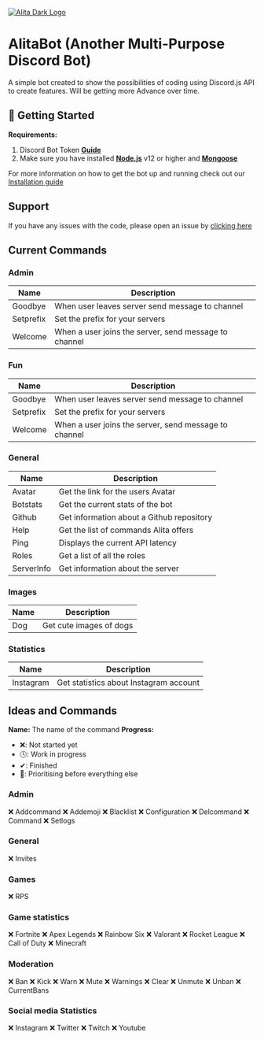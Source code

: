 [![Alita Dark Logo](https://cdn.discordapp.com/attachments/455063175277051934/679113277099474954/banner.PNG)](https://Patreon.com/KSJaay 'KSJaay')

# AlitaBot (Another Multi-Purpose Discord Bot)
A simple bot created to show the possibilities of coding using Discord.js API to create features. Will be getting more Advance over time.

## 🚀 Getting Started
**Requirements:**
1. Discord Bot Token **[Guide](https://discordjs.guide/preparations/setting-up-a-bot-application.html#your-token)**
2. Make sure you have installed **[Node.js](https://nodejs.org/en/)** v12 or higher and **[Mongoose](https://mongoosejs.com/docs/)**


For more information on how to get the bot up and running check out our [Installation guide](https://ksjaay.gitbook.io/alitabot/)

## Support
If you have any issues with the code, please open an issue by [clicking here](https://github.com/KSJaay/Alita/issues)

## Current Commands

### Admin
| Name      | Description                                           |
|-----------|-------------------------------------------------------|
| Goodbye   | When user leaves server send message to channel       |
| Setprefix | Set the prefix for your servers                       |
| Welcome   | When a user joins the server, send message to channel |

### Fun
| Name      | Description                                           |
|-----------|-------------------------------------------------------|
| Goodbye   | When user leaves server send message to channel       |
| Setprefix | Set the prefix for your servers                       |
| Welcome   | When a user joins the server, send message to channel |

### General
| Name       | Description                               |
|------------|-------------------------------------------|
| Avatar     | Get the link for the users Avatar         |
| Botstats   | Get the current stats of the bot          |
| Github     | Get information about a Github repository |
| Help       | Get the list of commands Alita offers     |
| Ping       | Displays the current API latency          |
| Roles      | Get a list of all the roles               |
| ServerInfo | Get information about the server          |

### Images
| Name  | Description             |
|-------|-------------------------|
| Dog   | Get cute images of dogs |

### Statistics
| Name        | Description                            |
|-------------|----------------------------------------|
| Instagram   | Get statistics about Instagram account |


## Ideas and Commands
**Name:** The name of the command
**Progress:**
 - ❌: Not started yet
 - 🕓: Work in progress
 - ✔: Finished
 - 💯: Prioritising before everything else

### Admin
❌ Addcommand
❌ Addemoji
❌ Blacklist
❌ Configuration 
❌ Delcommand
❌ Command
❌ Setlogs

### General
❌ Invites

### Games
❌ RPS

### Game statistics
❌ Fortnite
❌ Apex Legends
❌ Rainbow Six
❌ Valorant
❌ Rocket League
❌ Call of Duty
❌ Minecraft


### Moderation
❌ Ban
❌ Kick
❌ Warn
❌ Mute
❌ Warnings
❌ Clear
❌ Unmute
❌ Unban
❌ CurrentBans

### Social media Statistics
❌ Instagram
❌ Twitter
❌ Twitch
❌ Youtube
